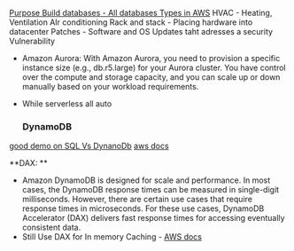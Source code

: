 [Purpose Build databases - All databases Types in AWS](https://aws.amazon.com/products/databases/#Databaseservices)
HVAC - Heating, Ventilation AIr conditioning
Rack and stack - Placing hardware into datacenter
Patches - Software and OS Updates taht adresses a security Vulnerability

- Amazon Aurora: With Amazon Aurora, you need to provision a specific instance size (e.g., db.r5.large) for your Aurora cluster. You have control over the compute and storage capacity, and you can scale up or down manually based on your workload requirements.
- While serverless all auto

  ### DynamoDB
[good demo on SQL Vs DynanoDb](https://docs.aws.amazon.com/amazondynamodb/latest/developerguide/SQLtoNoSQL.CreateTable.html)
  [aws docs](https://docs.aws.amazon.com/amazondynamodb/latest/developerguide/Introduction.html)

**DAX: **
- Amazon DynamoDB is designed for scale and performance. In most cases, the DynamoDB response times can be measured in single-digit milliseconds. However, there are certain use cases that require response times in microseconds. For these use cases, DynamoDB Accelerator (DAX) delivers fast response times for accessing eventually consistent data.
- Still Use DAX for In memory Caching - [AWS docs](https://docs.aws.amazon.com/amazondynamodb/latest/developerguide/DAX.html) 
